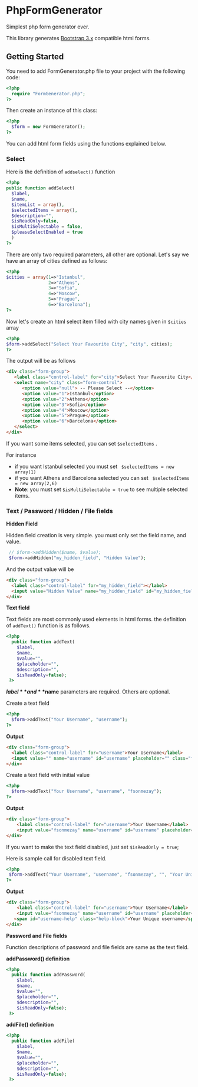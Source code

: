 # PhpFormGenerator

Simplest php form generator ever.

This library generates [Bootstrap 3.x](http://getbootstrap.com/)  compatible html forms.

## Getting Started

You need to add FormGenerator.php file to your project with the following code:
```php
<?php
  require "FormGenerator.php";
?>
```

Then create an instance of this class:
```php
<?php
  $form = new FormGenerator();
?>
```

You can add html form fields using the functions explained below.

### Select

Here is the definition of `addselect()` function

```php
<?php
public function addSelect(
  $label,
  $name,
  $itemList = array(),
  $selectedItems = array(),  
  $description="",
  $isReadOnly=false,
  $isMultiSelectable = false,
  $pleaseSelectEnabled = true
  )
?>
```

There are only two required parameters, all other are optional. Let's say we have an array of cities defined as follows:

```php
<?php
$cities = array(1=>"Istanbul",
                2=>"Athens",
                3=>"Sofia",
                4=>"Moscow",
                5=>"Prague",
                6=>"Barcelona");
?>
```

Now let's create an html select item filled with city names given in `$cities` array

```php
<?php
$form->addSelect("Select Your Favourite City", "city", cities);
?>
```

The output will be as follows
```html
<div class="form-group">
   <label class="control-label" for="city">Select Your Favourite City</label>
   <select name="city" class="form-control">
      <option value="null"> -- Please Select --</option>
      <option value="1">Istanbul</option>
      <option value="2">Athens</option>
      <option value="3">Sofia</option>
      <option value="4">Moscow</option>
      <option value="5">Prague</option>
      <option value="6">Barcelona</option>
   </select>
</div>
```

If you want some items selected, you can set `$selectedItems` .

For instance
 - if you want Istanbul selected you must set ` $selectedItems = new array(1)`
 - if you want Athens and Barcelona selected you can set ` $selectedItems = new array(2,6)`
  - **Note**: you must set `$isMultiSelectable = true` to see multiple selected items.

### Text / Password / Hidden / File fields

**Hidden Field**

Hidden field creation is very simple. you must only set the field name, and value.

```php
 // $form->addHidden($name, $value);
 $form->addHidden("my_hidden_field", "Hidden Value");
```

And the output value will be

```html
<div class="form-group">
  <label class="control-label" for="my_hidden_field"></label>
  <input value="Hidden Value" name="my_hidden_field" id="my_hidden_field" placeholder="" class="form-control" aria-describedby="my_hidden_field-help" type="hidden">
</div>
```

**Text field**

Text fields are most commonly used elements in html forms. the definition of `addText()` function is as follows.

```php
<?php
  public function addText(
    $label,
    $name,
    $value="",
    $placeholder="",
    $description="",
    $isReadOnly=false);
 ?>
 ```

 **$label** and **$name** parameters are required. Others are optional.

Create a text field

```php
<?php
  $form->addText("Your Username", "username");
?>
```

**Output**
```html
<div class="form-group">
  <label class="control-label" for="username">Your Username</label>
  <input value="" name="username" id="username" placeholder="" class="form-control" aria-describedby="username-help" type="text">
</div>
```

Create a text field with initial value

```php
<?php
  $form->addText("Your Username", "username", "fsonmezay");
?>
```

**Output**
```html
<div class="form-group">
    <label class="control-label" for="username">Your Username</label>
    <input value="fsonmezay" name="username" id="username" placeholder="" class="form-control" aria-describedby="username-help" type="text">
</div>
```


 If you want to make the text field disabled, just set `$isReadOnly = true`;

 Here is sample call for disabled text field.

 ```php
 <?php
  $form->addText("Your Username", "username", "fsonmezay", "", "Your Unique username", true);
 ?>
 ```

 **Output**
 ```html
 <div class="form-group">
     <label class="control-label" for="username">Your Username</label>
     <input value="fsonmezay" name="username" id="username" placeholder="" class="form-control" disabled="" aria-describedby="username-help" type="text" />
   	<span id="username-help" class="help-block">Your Unique username</span>
 </div>
 ```

 **Password and File fields**

 Function descriptions of password and file fields are same as the text field.

 **addPassword() definition**

 ```php
 <?php
   public function addPassword(
     $label,
     $name,
     $value="",
     $placeholder="",
     $description="",
     $isReadOnly=false);
  ?>
  ```

  **addFile() definition**

  ```php
  <?php
    public function addFile(
      $label,
      $name,
      $value="",
      $placeholder="",
      $description="",
      $isReadOnly=false);
   ?>
   ```
